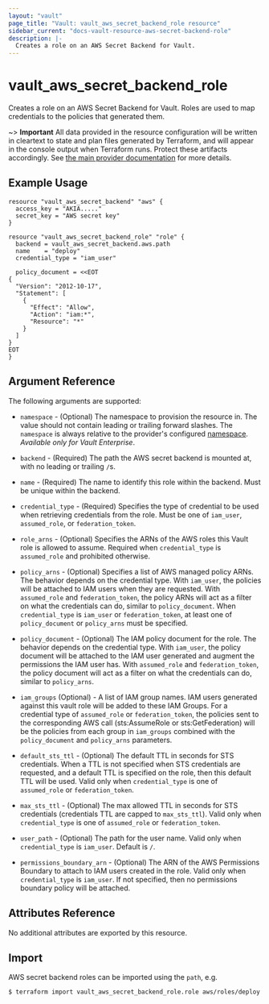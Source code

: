 ```yaml
---
layout: "vault"
page_title: "Vault: vault_aws_secret_backend_role resource"
sidebar_current: "docs-vault-resource-aws-secret-backend-role"
description: |-
  Creates a role on an AWS Secret Backend for Vault.
---
```


# vault\_aws\_secret\_backend\_role

Creates a role on an AWS Secret Backend for Vault. Roles are
used to map credentials to the policies that generated them.

~> **Important** All data provided in the resource configuration will be
written in cleartext to state and plan files generated by Terraform, and
will appear in the console output when Terraform runs. Protect these
artifacts accordingly. See
[the main provider documentation](../index.html)
for more details.

## Example Usage

```hcl
resource "vault_aws_secret_backend" "aws" {
  access_key = "AKIA....."
  secret_key = "AWS secret key"
}

resource "vault_aws_secret_backend_role" "role" {
  backend = vault_aws_secret_backend.aws.path
  name    = "deploy"
  credential_type = "iam_user"

  policy_document = <<EOT
{
  "Version": "2012-10-17",
  "Statement": [
    {
      "Effect": "Allow",
      "Action": "iam:*",
      "Resource": "*"
    }
  ]
}
EOT
}
```

## Argument Reference

The following arguments are supported:

* `namespace` - (Optional) The namespace to provision the resource in.
  The value should not contain leading or trailing forward slashes.
  The `namespace` is always relative to the provider's configured [namespace](/docs/providers/vault#namespace).
   *Available only for Vault Enterprise*.

* `backend` - (Required) The path the AWS secret backend is mounted at,
  with no leading or trailing `/`s.

* `name` - (Required) The name to identify this role within the backend.
  Must be unique within the backend.

* `credential_type` - (Required) Specifies the type of credential to be used when
  retrieving credentials from the role. Must be one of `iam_user`, `assumed_role`, or
  `federation_token`.

* `role_arns` - (Optional) Specifies the ARNs of the AWS roles this Vault role
  is allowed to assume. Required when `credential_type` is `assumed_role` and
  prohibited otherwise.

* `policy_arns` - (Optional) Specifies a list of AWS managed policy ARNs. The
  behavior depends on the credential type. With `iam_user`, the policies will be
  attached to IAM users when they are requested. With `assumed_role` and
  `federation_token`, the policy ARNs will act as a filter on what the credentials
  can do, similar to `policy_document`. When `credential_type` is `iam_user` or
  `federation_token`, at least one of `policy_document` or `policy_arns` must
  be specified.

* `policy_document` - (Optional) The IAM policy document for the role. The
  behavior depends on the credential type. With `iam_user`, the policy document
  will be attached to the IAM user generated and augment the permissions the IAM
  user has. With `assumed_role` and `federation_token`, the policy document will
  act as a filter on what the credentials can do, similar to `policy_arns`.

* `iam_groups` (Optional) - A list of IAM group names. IAM users generated
  against this vault role will be added to these IAM Groups. For a credential
  type of `assumed_role` or `federation_token`, the policies sent to the
  corresponding AWS call (sts:AssumeRole or sts:GetFederation) will be the
  policies from each group in `iam_groups` combined with the `policy_document`
  and `policy_arns` parameters.

* `default_sts_ttl` - (Optional) The default TTL in seconds for STS credentials.
  When a TTL is not specified when STS credentials are requested,
  and a default TTL is specified on the role,
  then this default TTL will be used. Valid only when `credential_type` is one of
  `assumed_role` or `federation_token`.

* `max_sts_ttl` - (Optional) The max allowed TTL in seconds for STS credentials
  (credentials TTL are capped to `max_sts_ttl`). Valid only when `credential_type` is
  one of `assumed_role` or `federation_token`.

* `user_path` - (Optional) The path for the user name. Valid only when 
`credential_type` is `iam_user`. Default is `/`.

* `permissions_boundary_arn` - (Optional) The ARN of the AWS Permissions 
Boundary to attach to IAM users created in the role. Valid only when 
`credential_type` is `iam_user`. If not specified, then no permissions boundary 
policy will be attached.

## Attributes Reference

No additional attributes are exported by this resource.

## Import

AWS secret backend roles can be imported using the `path`, e.g.

```
$ terraform import vault_aws_secret_backend_role.role aws/roles/deploy
```

